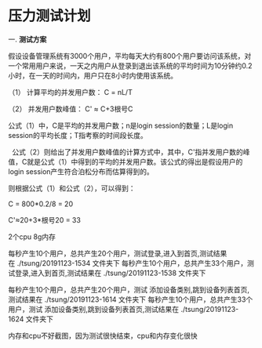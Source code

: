 压力测试计划
============

一.  **测试方案**

  假设设备管理系统有3000个用户，平均每天大约有800个用户要访问该系统，对一个常用用户来说，一天之内用户从登录到退出该系统的平均时间为10分钟约0.2小时，在一天的时间内，用户只在8小时内使用该系统。

  （1） 计算平均的并发用户数： C = nL/T

  （2） 并发用户数峰值： C' ≈ C+3根号C

  公式（1）中，C是平均的并发用户数；n是login session的数量；L是login session的平均长度；T指考察的时间段长度。

  公式（2）则给出了并发用户数峰值的计算方式中，其中，C'指并发用户数的峰值，C就是公式（1）中得到的平均的并发用户数。该公式的得出是假设用户的login session产生符合泊松分布而估算得到的。

  则根据公式（1）和公式（2），可以得到：

  C = 800\*0.2/8 = 20

  C'≈20+3\*根号20 = 33

  2个cpu 8g内存
  
  每秒产生10个用户，总共产生20个用户，测试登录,进入到首页,测试结果在 ./tsung/20191123-1534 文件夹下
  每秒产生10个用户，总共产生33个用户，测试登录,进入到首页,测试结果在 ./tsung/20191123-1538 文件夹下

  每秒产生10个用户，总共产生20个用户，测试 添加设备类别,跳到设备列表首页,测试结果在 ./tsung/20191123-1614 文件夹下
  每秒产生10个用户，总共产生33个用户，测试 添加设备类别,跳到设备列表首页,测试结果在 ./tsung/20191123-1624 文件夹下

  内存和cpu不好截图，因为测试很快结束，cpu和内存变化很快

